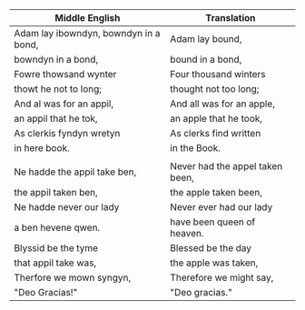 | Middle English | Translation   |
| ---------------| ------------- |
| Adam lay ibowndyn,  bowndyn in a bond,       | Adam lay bound, |
| bowndyn in a bond,      | bound in a bond,     |
| Fowre thowsand wynter  | Four thousand winters      |  
| thowt he not to long; | thought not too long; |
| And al was for an appil, | And all was for an apple, |
| an appil that he tok, | an apple that he took, |
| As clerkis fyndyn wretyn | As clerks find written |
| in here book. | in the Book. |
|               |              |
| Ne hadde the appil take ben, | Never had the appel taken been, |
| the appil taken ben, | the apple taken been, |
| Ne hadde never our lady | Never ever had our lady |
| a ben hevene qwen. | have been queen of heaven. |
| Blyssid be the tyme | Blessed be the day |
| that appil take was, | the apple was taken, |
|Therfore we mown syngyn, | Therefore we might say, |
| "Deo Gracias!" | "Deo gracias." |


